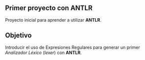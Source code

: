 ## Primer proyecto con ANTLR

Proyecto inicial para aprender a utilizar **ANTLR**.

## Objetivo

Introducir el uso de Expresiones Regulares para generar un primer _Analizador Léxico_ (_lexer_) con **ANTLR**.
